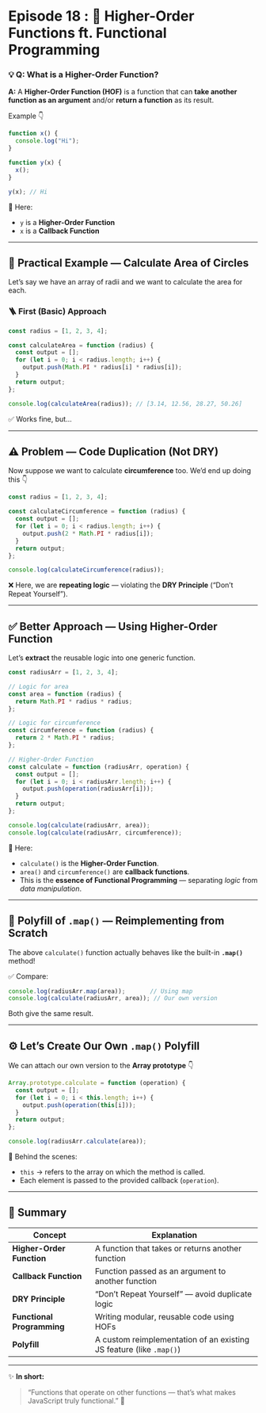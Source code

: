 # Episode 18 : 🧩 Higher-Order Functions ft. Functional Programming

### 💡 Q: What is a Higher-Order Function?

**A:** A **Higher-Order Function (HOF)** is a function that can **take another function as an argument** and/or **return a function** as its result.

Example 👇

```js
function x() {
  console.log("Hi");
}

function y(x) {
  x();
}

y(x); // Hi
````

📌 Here:

* `y` is a **Higher-Order Function**
* `x` is a **Callback Function**

---

## 🧠 Practical Example — Calculate Area of Circles

Let’s say we have an array of radii and we want to calculate the area for each.

### 🪜 First (Basic) Approach

```js
const radius = [1, 2, 3, 4];

const calculateArea = function (radius) {
  const output = [];
  for (let i = 0; i < radius.length; i++) {
    output.push(Math.PI * radius[i] * radius[i]);
  }
  return output;
};

console.log(calculateArea(radius)); // [3.14, 12.56, 28.27, 50.26]
```

✅ Works fine, but...

---

## ⚠️ Problem — Code Duplication (Not DRY)

Now suppose we want to calculate **circumference** too.
We’d end up doing this 👇

```js
const radius = [1, 2, 3, 4];

const calculateCircumference = function (radius) {
  const output = [];
  for (let i = 0; i < radius.length; i++) {
    output.push(2 * Math.PI * radius[i]);
  }
  return output;
};

console.log(calculateCircumference(radius));
```

❌ Here, we are **repeating logic** — violating the **DRY Principle** (“Don’t Repeat Yourself”).

---

## ✅ Better Approach — Using Higher-Order Function

Let’s **extract** the reusable logic into one generic function.

```js
const radiusArr = [1, 2, 3, 4];

// Logic for area
const area = function (radius) {
  return Math.PI * radius * radius;
};

// Logic for circumference
const circumference = function (radius) {
  return 2 * Math.PI * radius;
};

// Higher-Order Function
const calculate = function (radiusArr, operation) {
  const output = [];
  for (let i = 0; i < radiusArr.length; i++) {
    output.push(operation(radiusArr[i]));
  }
  return output;
};

console.log(calculate(radiusArr, area));
console.log(calculate(radiusArr, circumference));
```

📌 Here:

* `calculate()` is the **Higher-Order Function**.
* `area()` and `circumference()` are **callback functions**.
* This is the **essence of Functional Programming** — separating *logic* from *data manipulation*.

---

## 🧩 Polyfill of `.map()` — Reimplementing from Scratch

The above `calculate()` function actually behaves like the built-in **`.map()`** method!

✅ Compare:

```js
console.log(radiusArr.map(area));       // Using map
console.log(calculate(radiusArr, area)); // Our own version
```

Both give the same result.

---

## ⚙️ Let’s Create Our Own `.map()` Polyfill

We can attach our own version to the **Array prototype** 👇

```js
Array.prototype.calculate = function (operation) {
  const output = [];
  for (let i = 0; i < this.length; i++) {
    output.push(operation(this[i]));
  }
  return output;
};

console.log(radiusArr.calculate(area));
```

🧠 Behind the scenes:

* `this` → refers to the array on which the method is called.
* Each element is passed to the provided callback (`operation`).

---

## 🧩 Summary

| Concept                    | Explanation                                                         |
| -------------------------- | ------------------------------------------------------------------- |
| **Higher-Order Function**  | A function that takes or returns another function                   |
| **Callback Function**      | Function passed as an argument to another function                  |
| **DRY Principle**          | “Don’t Repeat Yourself” — avoid duplicate logic                     |
| **Functional Programming** | Writing modular, reusable code using HOFs                           |
| **Polyfill**               | A custom reimplementation of an existing JS feature (like `.map()`) |

---

✨ **In short:**

> “Functions that operate on other functions — that’s what makes JavaScript truly functional.” 💪
